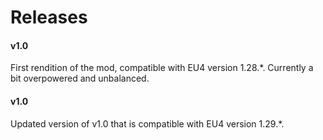 # Releases

#### v1.0
First rendition of the mod, compatible with EU4 version 1.28.*. Currently a bit overpowered and unbalanced.

#### v1.0
Updated version of v1.0 that is compatible with EU4 version 1.29.*.
